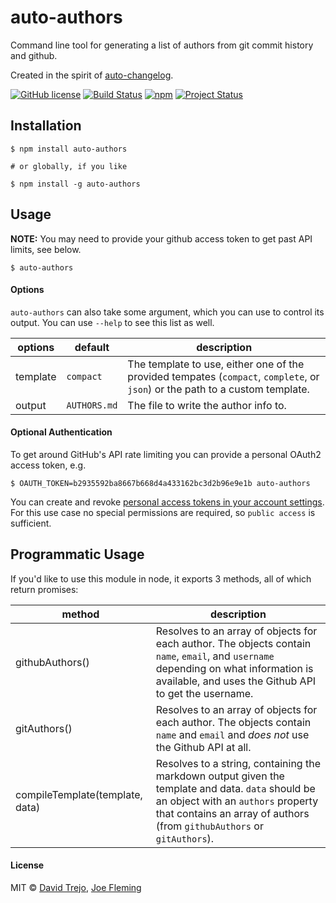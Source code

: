 # auto-authors

Command line tool for generating a list of authors from git commit history and github.

Created in the spirit of [auto-changelog](https://github.com/CookPete/auto-changelog/).

[![GitHub license](https://img.shields.io/badge/license-MIT-blue.svg)](https://raw.githubusercontent.com/w33ble/auto-authors/master/LICENSE)
[![Build Status](https://img.shields.io/travis/w33ble/auto-authors.svg?branch=master)](https://travis-ci.org/w33ble/auto-authors)
[![npm](https://img.shields.io/npm/v/auto-authors.svg)](https://www.npmjs.com/package/auto-authors)
[![Project Status](https://img.shields.io/badge/status-experimental-orange.svg)](https://nodejs.org/api/documentation.html#documentation_stability_index)

## Installation

```
$ npm install auto-authors

# or globally, if you like

$ npm install -g auto-authors
```

## Usage

**NOTE:** You may need to provide your github access token to get past API limits, see below.

```
$ auto-authors 
```

#### Options

`auto-authors` can also take some argument, which you can use to control its output. You can use `--help` to see this list as well.

options | default | description
------- | ------- | -----------
template | `compact` | The template to use, either one of the provided tempates (`compact`, `complete`, or `json`) or the path to a custom template.
output | `AUTHORS.md` | The file to write the author info to.

#### Optional Authentication

To get around GitHub's API rate limiting you can provide a personal
OAuth2 access token, e.g.

```
$ OAUTH_TOKEN=b2935592ba8667b668d4a433162bc3d2b96e9e1b auto-authors
```

You can create and revoke  [personal access tokens in your account settings](https://github.com/settings/tokens). For this use case no special permissions are required, so `public access` is sufficient.

## Programmatic Usage

If you'd like to use this module in node, it exports 3 methods, all of which return promises:

method | description
------ | -----------
githubAuthors() | Resolves to an array of objects for each author. The objects contain `name`, `email`, and `username` depending on what information is available, and uses the Github API to get the username.
gitAuthors() | Resolves to an array of objects for each author. The objects contain `name` and `email` and *does not* use the Github API at all.
compileTemplate(template, data) | Resolves to a string, containing the markdown output given the template and data. `data` should be an object with an `authors` property that contains an array of authors (from `githubAuthors` or `gitAuthors`).

#### License

MIT © [David Trejo](https://github.com/DTrejo), [Joe Fleming](https://github.com/w33ble)
